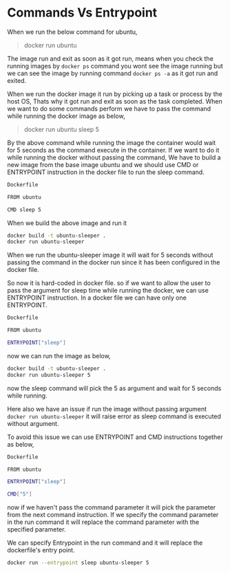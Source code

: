 # Commands Vs Entrypoint

When we run the below command for ubuntu,

> docker run ubuntu

The  image run and exit as soon as it got run, means when you check the running images by ``` docker ps ``` command you wont see the image running but we can see the image by running command ```docker ps -a``` as it got run  and exited.

When we run the docker image it run by picking up a task or process by the host OS,  Thats why it got run and exit as soon as the task completed. When we want to do some commands perform we have to pass the command while running the docker image as below,

> docker run ubuntu sleep 5

By the above command while running the image the container would wait for 5 seconds as the command execute in the container.  If we want to do it while running the docker without passing the command, We have to build a new image from the base image ubuntu and we should use CMD or ENTRYPOINT instruction in the docker file to run the sleep command.

```bash
Dockerfile

FROM ubuntu

CMD sleep 5
```

When we build the above image and run it

```bash
docker build -t ubuntu-sleeper .
docker run ubuntu-sleeper
```

When we run the ubuntu-sleeper image it will wait for 5 seconds without passing the command in the docker run since it has been configured in the docker file.

So now it is hard-coded in docker file.  so if we want to allow the user to pass the argument for sleep time while running the docker, we can use ENTRYPOINT instruction.  In a docker file we can have only one ENTRYPOINT.

```bash
Dockerfile

FROM ubuntu

ENTRYPOINT["sleep"]
```

now we can run the image as below,

```bash
docker build -t ubuntu-sleeper .
docker run ubuntu-sleeper 5
```

now the sleep command will pick the 5 as argument and wait for 5 seconds while running.  

Here also we have an issue if run the image without passing argument `docker run ubuntu-sleeper` it will raise error as sleep command is executed without argument.

To avoid this issue we can use ENTRYPOINT and CMD instructions together as below,

```bash
Dockerfile

FROM ubuntu

ENTRYPOINT["sleep"]

CMD["5"]
```

now if we haven't pass the command parameter it will pick the parameter from the next command instruction. If we specify the command parameter in the run command it will replace the command parameter with the specified parameter.


We can specify Entrypoint in the run command and it will replace the dockerfile's entry point.

```bash
docker run --entrypoint sleep ubuntu-sleeper 5
```
